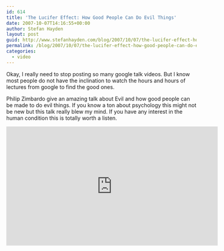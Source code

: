 ```yaml
---
id: 614
title: 'The Lucifer Effect: How Good People Can Do Evil Things'
date: 2007-10-07T14:16:55+00:00
author: Stefan Hayden
layout: post
guid: http://www.stefanhayden.com/blog/2007/10/07/the-lucifer-effect-how-good-people-can-do-evil-things/
permalink: /blog/2007/10/07/the-lucifer-effect-how-good-people-can-do-evil-things/
categories:
  - video
---
```

Okay, I really need to stop posting so many google talk videos. But I know most people do not have the inclination to watch the hours and hours of lectures from google to find the good ones.

Philip Zimbardo give an amazing talk about Evil and how good people can be made to do evil things. If you know a ton about psychology this might not be new but this talk really blew my mind. If you have any interest in the human condition this is totally worth a listen.
<iframe width="560" height="315" src="http://www.youtube.com/embed/rUyDznt5V4I&rel=1" title="YouTube video player" frameborder="0" allow="accelerometer; autoplay; clipboard-write; encrypted-media; gyroscope; picture-in-picture" allowfullscreen></iframe>
